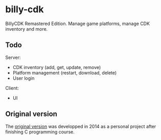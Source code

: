 # billy-cdk
BillyCDK Remastered Edition. Manage game platforms, manage CDK inventory and more.

## Todo

Server:
- CDK inventory (add, get, update, remove)
- Platform management (restart, download, delete)
- User login

Client:
- UI

## Original version
The [original version](https://github.com/valorad/C_cc/blob/master/BillyCDK%20x64.C) was developped in 2014 as a personal project after finishing C programming course.
